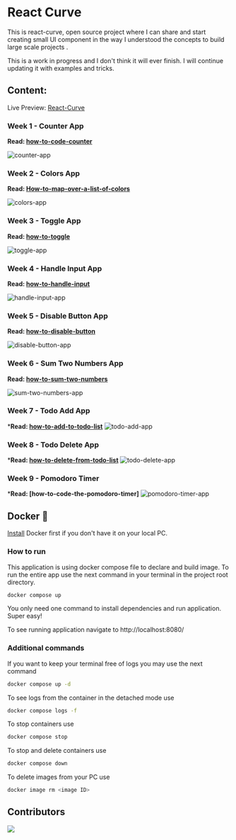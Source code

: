 # React Curve

This is react-curve, open source project where I can share and start creating small UI component in the way I understood the concepts to build large scale projects .

This is a work in progress and I don't think it will ever finish. I will continue updating it with examples and tricks.

## Content:

Live Preview: [React-Curve](https://this-react-curve.vercel.app/)

### Week 1 - Counter App

**Read: [how-to-code-counter](https://dev.to/this_mkhy/week-1-counter-app-2n1n)**

![counter-app](https://github.com/this-mkhy/react-curve/blob/master/src/assets/counter.gif?raw=true)

### Week 2 - Colors App

**Read: [How-to-map-over-a-list-of-colors](https://dev.to/this_mkhy/week-2-colors-app-4394)**

![colors-app](https://github.com/this-mkhy/react-curve/blob/master/src/assets/colors.gif?raw=true)

### Week 3 - Toggle App

**Read: [how-to-toggle](https://dev.to/this_mkhy/week-3-toggle-app-bo8)**

![toggle-app](https://github.com/this-mkhy/react-curve/blob/master/src/assets/toggle.gif?raw=true)

### Week 4 - Handle Input App

**Read: [how-to-handle-input](https://dev.to/this_mkhy/week-4-handle-input-app-2m7n)**

![handle-input-app](https://github.com/this-mkhy/react-curve/blob/master/src/assets/handleInput.gif?raw=true)

### Week 5 - Disable Button App

**Read: [how-to-disable-button](https://dev.to/this_mkhy/week-5-disable-button-app-2fi2)**

![disable-button-app](https://github.com/this-mkhy/react-curve/blob/master/src/assets/disableBtn.gif?raw=true)

### Week 6 - Sum Two Numbers App

**Read: [how-to-sum-two-numbers](https://dev.to/this_mkhy/week-6-sum-two-numbers-app-1800)**

![sum-two-numbers-app](https://i.imgur.com/rWOzyea.gif)

### Week 7 -  Todo Add App

***Read: [how-to-add-to-todo-list](https://dev.to/this_mkhy/week-7-todo-add-app-45lc)**
![todo-add-app](https://i.imgur.com/8eXcruN.gif)

### Week 8 -  Todo Delete App

***Read: [how-to-delete-from-todo-list](https://dev.to/this_mkhy/week-8-todo-delete-app-20b5)**
![todo-delete-app](https://i.imgur.com/HULWJgW.gif)

### Week 9 -  Pomodoro Timer

***Read: [how-to-code-the-pomodoro-timer]**
![pomodoro-timer-app](https://i.imgur.com/hhAzBfZ.gif)

## Docker 🐳

[Install](https://docs.docker.com/compose/install/) Docker first if you don't have it on your local PC.

### How to run

This application is using docker compose file to declare and build image.
To run the entire app use the next command in your terminal in the project root directory.

```sh
docker compose up
```

You only need one command to install dependencies and run application. Super easy!

To see running application navigate to http://localhost:8080/

### Additional commands

If you want to keep your terminal free of logs you may use the next command

```sh
docker compose up -d
```

To see logs from the container in the detached mode use

```sh
docker compose logs -f
```

To stop containers use

```sh
docker compose stop
```

To stop and delete containers use

```sh
docker compose down
```

To delete images from your PC use

```sh
docker image rm <image ID>
```

## Contributors

<a align="center" href="https://github.com/this-mkhy/react-curve/graphs/contributors">
  <img src="https://contrib.rocks/image?repo=this-mkhy/react-curve&&max=817" />
</a>
